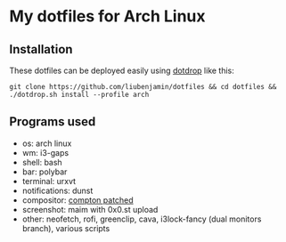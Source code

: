 
# My dotfiles for Arch Linux
## Installation
 These dotfiles can be deployed easily using [dotdrop](https://github.com/deadc0de6/dotdrop) like this: 
 
    git clone https://github.com/liubenjamin/dotfiles && cd dotfiles && ./dotdrop.sh install --profile arch

## Programs used
 - os: arch linux
 - wm: i3-gaps
 - shell: bash
 - bar: polybar
 - terminal: urxvt
 - notifications: dunst
 - compositor:  [compton patched](https://github.com/tryone144/compton)
 - screenshot: maim with 0x0.st upload
 - other: neofetch, rofi, greenclip, cava, i3lock-fancy (dual monitors branch), various scripts
